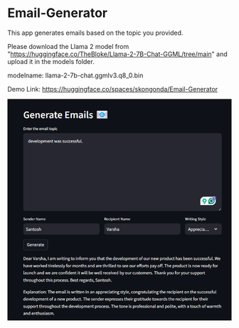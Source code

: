 # Email-Generator
This app generates emails based on the topic you provided.

Please download the Llama 2 model from "https://huggingface.co/TheBloke/Llama-2-7B-Chat-GGML/tree/main" and upload it in the models folder.

modelname: llama-2-7b-chat.ggmlv3.q8_0.bin

Demo Link: https://huggingface.co/spaces/skongonda/Email-Generator

![image alt](https://github.com/skongonda/Email-Generator/blob/385659a0138a659d6d6656c3f737d48d3807657e/Screenshot.png)


